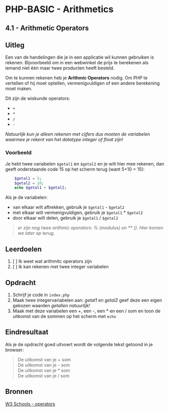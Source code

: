 # PHP-BASIC - Arithmetics

## 4.1 - Arithmetic Operators

## Uitleg

Een van de handelingen die je in een applicatie wil kunnen gebruiken is rekenen. Bijvoorbeeld om in een webwinkel de prijs te berekenen als iemand niet één maar twee producten heeft besteld.

Om te kunnen rekenen heb je **Arithmic Operators** nodig. Om PHP te vertellen of hij moet optellen, vermenigvuldigen of een andere berekening moet maken.

Dit zijn de wiskunde operators:

- `+`
- `*`
- `/`
- `-`
  
_Natuurlijk kun je alleen rekenen met cijfers dus moeten de variabelen waarmee je rekent van het datatype integer of float zijn!_

### Voorbeeld

Je hebt twee variabelen `$getal1` en `$getal2` en je wilt hier mee rekenen, dan geeft onderstaande code 15 op het scherm terug (want 5+10 = 15):

```php
    $getal1 = 5;
    $getal2 = 10;
    echo $getal1 + $getal2;
```

Als je de variabelen:

- van elkaar wilt aftrekken, gebruik je `$getal1` - `$getal2`
- met elkaar wilt vermenigvuldigen, gebruik je `$getal1` * `$getal2`
- door elkaar wilt delen, gebruik je `$getal1` / `$getal2`

>_er zijn nog twee arithmic operators: % (modulus) en ** (). Hier komen we later op terug._

## Leerdoelen

1. [ ] Ik weet wat arithmitc operators zijn
2. [ ] Ik kan rekenen met twee integer variabelen

## Opdracht

1. Schrijf je code in `index.php`
2. Maak twee integervariabelen aan: _getal1_ en _getal2_ geef deze een eigen gekozen waarden _getallen natuurlijk!_
3. Maak met deze variabelen een +, een -, een * en een / som en toon de uitkomst van de sommen op het scherm met `echo`

## Eindresultaat

Als je de opdracht goed uitvoert wordt de volgende tekst getoond in je browser:
>De uitkomst van je + som  
>De uitkomst van je - som  
>De uitkomst van je * som  
>De uitkomst van je / som  

## Bronnen

[W3 Schools - operators](https://www.w3schools.com/php/php_operators.asp)

<!--- ------------ DIT COMMENTAAR LATEN STAAN AUB ------------
------------------ ------------------------------ ------------
------------------ eagle ref:47863499
------------------ ------------------------------ ------------
------------------ DIT COMMENTAAR LATEN STAAN AUB -------- -->
